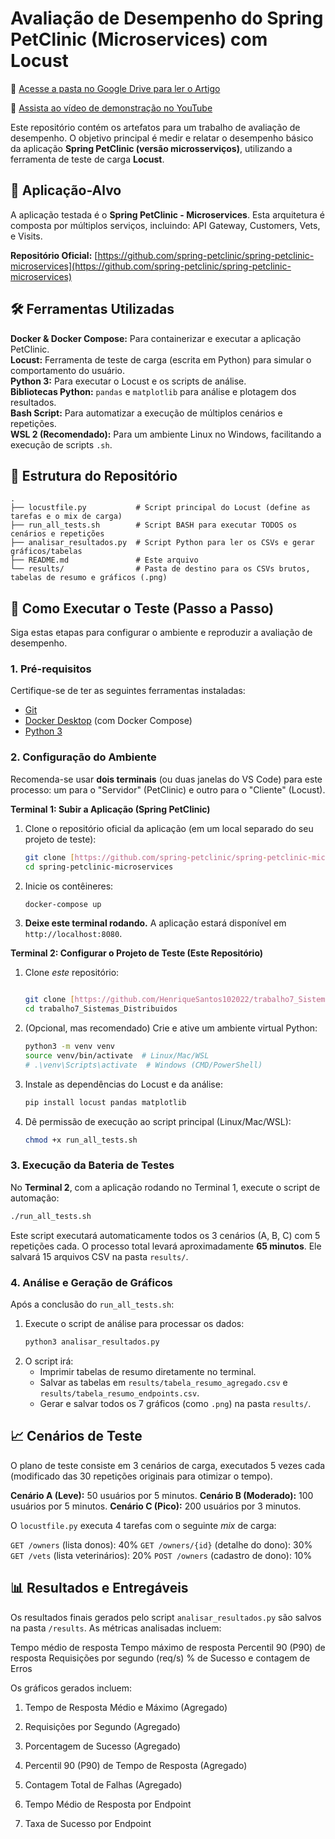 # Avaliação de Desempenho do Spring PetClinic (Microservices) com Locust

📁 [Acesse a pasta no Google Drive para ler o Artigo](https://drive.google.com/drive/folders/1NEeOQ36xiJCVgsRCrnMTmBTH7Uc_FD0c)

🎥 [Assista ao vídeo de demonstração no YouTube](https://www.youtube.com/watch?v=slVGNqvesc4)

Este repositório contém os artefatos para um trabalho de avaliação de desempenho. O objetivo principal é medir e relatar o desempenho básico da aplicação **Spring PetClinic (versão microsserviços)**, utilizando a ferramenta de teste de carga **Locust**.

## 🎯 Aplicação-Alvo

A aplicação testada é o **Spring PetClinic - Microservices**. Esta arquitetura é composta por múltiplos serviços, incluindo: API Gateway, Customers, Vets, e Visits.

**Repositório Oficial:** [https://github.com/spring-petclinic/spring-petclinic-microservices](https://github.com/spring-petclinic/spring-petclinic-microservices)

## 🛠️ Ferramentas Utilizadas

**Docker & Docker Compose:** Para containerizar e executar a aplicação PetClinic.\
**Locust:** Ferramenta de teste de carga (escrita em Python) para simular o comportamento do usuário.\
**Python 3:** Para executar o Locust e os scripts de análise.\
**Bibliotecas Python:** `pandas` e `matplotlib` para análise e plotagem dos resultados.\
**Bash Script:** Para automatizar a execução de múltiplos cenários e repetições.\
**WSL 2 (Recomendado):** Para um ambiente Linux no Windows, facilitando a execução de scripts `.sh`.

## 📂 Estrutura do Repositório

```
.
├── locustfile.py           # Script principal do Locust (define as tarefas e o mix de carga)
├── run_all_tests.sh        # Script BASH para executar TODOS os cenários e repetições
├── analisar_resultados.py  # Script Python para ler os CSVs e gerar gráficos/tabelas
├── README.md               # Este arquivo
└── results/                # Pasta de destino para os CSVs brutos, tabelas de resumo e gráficos (.png)
```

## 🚀 Como Executar o Teste (Passo a Passo)

Siga estas etapas para configurar o ambiente e reproduzir a avaliação de desempenho.

### 1. Pré-requisitos

Certifique-se de ter as seguintes ferramentas instaladas:
* [Git](https://git-scm.com/downloads)
* [Docker Desktop](https://www.docker.com/products/docker-desktop) (com Docker Compose)
* [Python 3](https://www.python.org/downloads/)

### 2. Configuração do Ambiente

Recomenda-se usar **dois terminais** (ou duas janelas do VS Code) para este processo: um para o "Servidor" (PetClinic) e outro para o "Cliente" (Locust).

**Terminal 1: Subir a Aplicação (Spring PetClinic)**

1.  Clone o repositório oficial da aplicação (em um local separado do seu projeto de teste):
    ```bash
    git clone [https://github.com/spring-petclinic/spring-petclinic-microservices](https://github.com/spring-petclinic/spring-petclinic-microservices)
    cd spring-petclinic-microservices
    ```
2.  Inicie os contêineres:
    ```bash
    docker-compose up
    ```
3.  **Deixe este terminal rodando.** A aplicação estará disponível em `http://localhost:8080`.

**Terminal 2: Configurar o Projeto de Teste (Este Repositório)**

1.  Clone *este* repositório:
    ```bash

    git clone [https://github.com/HenriqueSantos102022/trabalho7_Sistemas_Distribuidos.git](https://github.com/HenriqueSantos102022/trabalho7_Sistemas_Distribuidos.git)
    cd trabalho7_Sistemas_Distribuidos
    ```
2.  (Opcional, mas recomendado) Crie e ative um ambiente virtual Python:
    ```bash
    python3 -m venv venv
    source venv/bin/activate  # Linux/Mac/WSL
    # .\venv\Scripts\activate  # Windows (CMD/PowerShell)
    ```
3.  Instale as dependências do Locust e da análise:
    ```bash
    pip install locust pandas matplotlib
    ```
4.  Dê permissão de execução ao script principal (Linux/Mac/WSL):
    ```bash
    chmod +x run_all_tests.sh
    ```

### 3. Execução da Bateria de Testes

No **Terminal 2**, com a aplicação rodando no Terminal 1, execute o script de automação:

```bash
./run_all_tests.sh
```

Este script executará automaticamente todos os 3 cenários (A, B, C) com 5 repetições cada. O processo total levará aproximadamente **65 minutos**. Ele salvará 15 arquivos CSV na pasta `results/`.

### 4. Análise e Geração de Gráficos

Após a conclusão do `run_all_tests.sh`:

1.  Execute o script de análise para processar os dados:
    ```bash
    python3 analisar_resultados.py
    ```
2.  O script irá:
    * Imprimir tabelas de resumo diretamente no terminal.
    * Salvar as tabelas em `results/tabela_resumo_agregado.csv` e `results/tabela_resumo_endpoints.csv`.
    * Gerar e salvar todos os 7 gráficos (como `.png`) na pasta `results/`.

## 📈 Cenários de Teste

O plano de teste consiste em 3 cenários de carga, executados 5 vezes cada (modificado das 30 repetições originais para otimizar o tempo).

**Cenário A (Leve):** 50 usuários por 5 minutos.
**Cenário B (Moderado):** 100 usuários por 5 minutos.
**Cenário C (Pico):** 200 usuários por 3 minutos.

O `locustfile.py` executa 4 tarefas com o seguinte *mix* de carga:

`GET /owners` (lista donos): 40% 
`GET /owners/{id}` (detalhe do dono): 30% 
`GET /vets` (lista veterinários): 20% 
`POST /owners` (cadastro de dono): 10% 

## 📊 Resultados e Entregáveis

Os resultados finais gerados pelo script `analisar_resultados.py` são salvos na pasta `/results`. As métricas analisadas incluem:

Tempo médio de resposta
Tempo máximo de resposta
Percentil 90 (P90) de resposta
Requisições por segundo (req/s)
% de Sucesso e contagem de Erros

Os gráficos gerados incluem:
1.  Tempo de Resposta Médio e Máximo (Agregado)
2.  Requisições por Segundo (Agregado)
3.  Porcentagem de Sucesso (Agregado)
4.  Percentil 90 (P90) de Tempo de Resposta (Agregado)
5.  Contagem Total de Falhas (Agregado)
6.  Tempo Médio de Resposta por Endpoint

7.  Taxa de Sucesso por Endpoint

